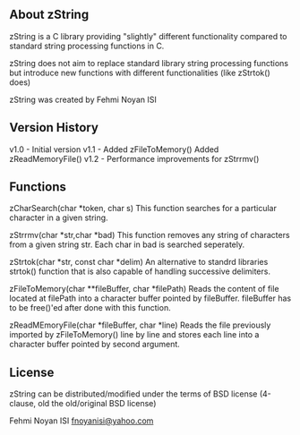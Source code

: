 About zString
-----------------------
 zString is a C library providing "slightly" different functionality compared to standard string processing functions in C.

 zString does not aim to replace standard library string processing functions but introduce new functions with different functionalities (like zStrtok() does)

 zString was created by Fehmi Noyan ISI

Version History
----------------------
v1.0	-	Initial version
v1.1	-	Added zFileToMemory()
		Added zReadMemoryFile()
v1.2	-	Performance improvements for zStrrmv()

Functions 
-----------------------
zCharSearch(char *token, char s)
This function searches for a particular character in a given string.

zStrrmv(char *str,char *bad)
This function removes any string of characters from a given string str. Each
char in bad is searched seperately. 

zStrtok(char *str, const char *delim)
An alternative to standrd libraries strtok() function that is also capable of
handling successive delimiters.

zFileToMemory(char **fileBuffer, char *filePath)
Reads the content of file located at filePath into a character buffer pointed 
by fileBuffer. fileBuffer has to be free()'ed after done with this function.

zReadMEmoryFile(char *fileBuffer, char *line)
Reads the file previously imported by zFileToMemory() line by line and stores
each line into a character buffer pointed by second argument. 

License
-----------------------
 zString can be distributed/modified under the terms of BSD license (4-clause, old the old/original BSD license)

Fehmi Noyan ISI
fnoyanisi@yahoo.com 
